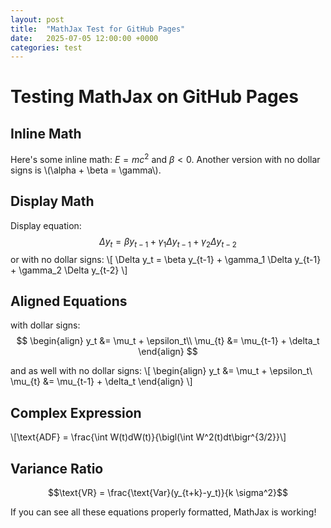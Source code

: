 ```yaml
---
layout: post
title:  "MathJax Test for GitHub Pages"
date:   2025-07-05 12:00:00 +0000
categories: test
---
```


# Testing MathJax on GitHub Pages

## Inline Math
Here's some inline math: $E = mc^2$ and $\beta < 0$.
Another version with no dollar signs is \\(\alpha + \beta = \gamma\\).

## Display Math
Display equation:
$$\Delta y_t = \beta y_{t-1} + \gamma_1 \Delta y_{t-1} + \gamma_2 \Delta y_{t-2}$$
or  with no dollar signs:
\\[ \Delta y_t = \beta y_{t-1} + \gamma_1 \Delta y_{t-1} + \gamma_2 \Delta y_{t-2} \\]

## Aligned Equations  
with dollar signs:
$$
\begin{align}
y_t &= \mu_t + \epsilon_t\\
\mu_{t} &= \mu_{t-1} + \delta_t
\end{align}
$$

and as well with no dollar signs:
\\[
\begin{align}
y_t &= \mu_t + \epsilon_t\\
\mu_{t} &= \mu_{t-1} + \delta_t
\end{align}
\\]



## Complex Expression
\\[\text{ADF} = \frac{\int W(t)dW(t)}{\bigl(\int W^2(t)dt\bigr^{3/2}}\\]

## Variance Ratio
$$\text{VR} = \frac{\text{Var}(y_{t+k}-y_t)}{k \sigma^2}$$

If you can see all these equations properly formatted, MathJax is working!
